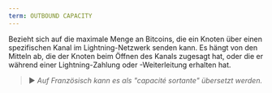 ```yaml
---
term: OUTBOUND CAPACITY
---
```


Bezieht sich auf die maximale Menge an Bitcoins, die ein Knoten über einen spezifischen Kanal im Lightning-Netzwerk senden kann. Es hängt von den Mitteln ab, die der Knoten beim Öffnen des Kanals zugesagt hat, oder die er während einer Lightning-Zahlung oder -Weiterleitung erhalten hat.

> ► *Auf Französisch kann es als "capacité sortante" übersetzt werden.*